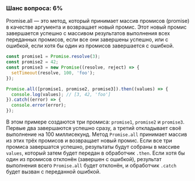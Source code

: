 ### Шанс вопроса: 6%

Promise.all — это метод, который принимает массив промисов (promise) в качестве аргумента и возвращает новый промис. Этот новый промис завершается успешно с массивом результатов выполнения всех переданных промисов, если все они завершены успешно, или с ошибкой, если хотя бы один из промисов завершается с ошибкой.

```javascript
const promise1 = Promise.resolve(3);
const promise2 = 42;
const promise3 = new Promise((resolve, reject) => {
  setTimeout(resolve, 100, 'foo');
});

Promise.all([promise1, promise2, promise3]).then((values) => {
  console.log(values); // [3, 42, 'foo']
}).catch((error) => {
  console.error(error);
});
```

В этом примере создаются три промиса: `promise1`, `promise2` и `promise3`. Первые два завершаются успешно сразу, а третий откладывает своё выполнение на 100 миллисекунд. Метод `Promise.all` принимает массив из этих трёх промисов и возвращает новый промис. Если все три промиса завершатся успешно, результаты будут собраны в массиве `values`, который затем будет передан в обработчик `.then`. Если хотя бы один из промисов отклонён (завершен с ошибкой), результат выполнения всего `Promise.all` будет отклонён, и обработчик `.catch` будет вызван с переданной ошибкой.